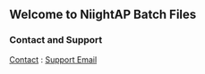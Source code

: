 ## Welcome to NiightAP Batch Files



### Contact and Support

[Contact](https://niightgamez.weebly.com/contact.html) : [Support Email](mailto:niightapi@gmail.com)
